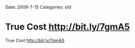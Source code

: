 Date: 2009-7-15
Categories: old

# True Cost http://bit.ly/7gmA5

True Cost <a href="http://bit.ly/7gmA5" rel="nofollow">http://bit.ly/7gmA5</a>
